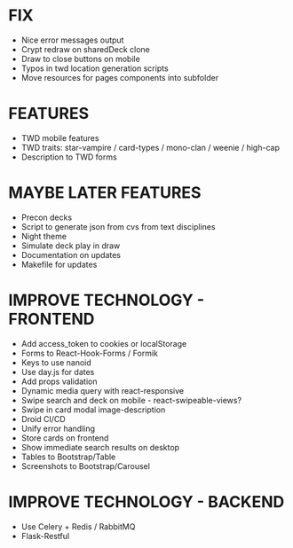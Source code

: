 # FIX
* Nice error messages output
* Crypt redraw on sharedDeck clone
* Draw to close buttons on mobile
* Typos in twd location generation scripts
* Move resources for pages components into subfolder 

# FEATURES
* TWD mobile features
* TWD traits: star-vampire / card-types / mono-clan / weenie / high-cap
* Description to TWD forms

# MAYBE LATER FEATURES
* Precon decks
* Script to generate json from cvs from text disciplines
* Night theme
* Simulate deck play in draw
* Documentation on updates
* Makefile for updates

# IMPROVE TECHNOLOGY - FRONTEND
* Add access_token to cookies or localStorage
* Forms to React-Hook-Forms / Formik
* Keys to use nanoid
* Use day.js for dates
* Add props validation
* Dynamic media query with react-responsive
* Swipe search and deck on mobile - react-swipeable-views?
* Swipe in card modal image-description
* Droid CI/CD
* Unify error handling
* Store cards on frontend
* Show immediate search results on desktop
* Tables to Bootstrap/Table
* Screenshots to Bootstrap/Carousel

# IMPROVE TECHNOLOGY - BACKEND
* Use Celery + Redis / RabbitMQ
* Flask-Restful
